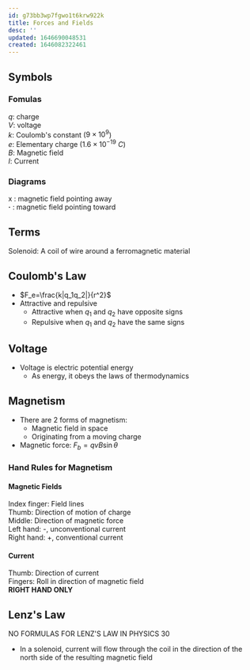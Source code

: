 ```yaml
---
id: g73bb3wp7fgwo1t6krw922k
title: Forces and Fields
desc: ''
updated: 1646690048531
created: 1646082322461
---
```


## Symbols
### Fomulas
$q$: charge  
$V$: voltage  
$k$: Coulomb's constant ($9×10^9$)  
$e$: Elementary charge ($1.6×10^{-19}\>C$)  
$B$: Magnetic field  
$I$: Current  
### Diagrams
x : magnetic field pointing away  
**·** : magnetic field pointing toward

## Terms
Solenoid: A coil of wire around a ferromagnetic material  

## Coulomb's Law
* $F_e=\frac{k|q_1q_2|}{r^2}$
* Attractive and repulsive
    * Attractive when $q_1$ and $q_2$ have opposite signs
    * Repulsive when $q_1$ and $q_2$ have the same signs

## Voltage
* Voltage is electric potential energy
    * As energy, it obeys the laws of thermodynamics

## Magnetism
* There are 2 forms of magnetism:
    * Magnetic field in space
    * Originating from a moving charge
* Magnetic force: $F_b=qvB\sin{θ}$

### Hand Rules for Magnetism
#### Magnetic Fields
Index finger: Field lines  
Thumb: Direction of motion of charge  
Middle: Direction of magnetic force  
Left hand: -, unconventional current  
Right hand: +, conventional current

#### Current
Thumb: Direction of current  
Fingers: Roll in direction of magnetic field  
**RIGHT HAND ONLY**

## Lenz's Law
NO FORMULAS FOR LENZ'S LAW IN PHYSICS 30
* In a solenoid, current will flow through the coil in the direction of the north side of the resulting magnetic field